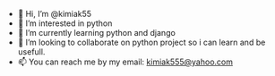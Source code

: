 - 👋 Hi, I’m @kimiak55
- 👀 I’m interested in python
- 🌱 I’m currently learning python and django
- 💞️ I’m looking to collaborate on python project so i can learn and be usefull.
- 📫 You can reach me by my email: kimiak555@yahoo.com

<!---
kimiak55/kimiak55 is a ✨ special ✨ repository because its `README.md` (this file) appears on your GitHub profile.
You can click the Preview link to take a look at your changes.
--->
